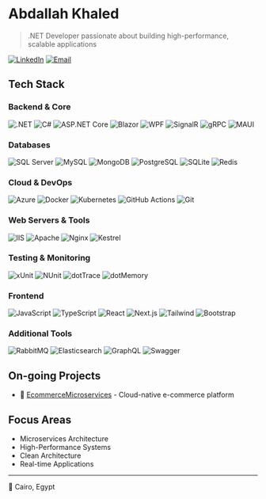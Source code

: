 # Abdallah Khaled

> .NET Developer passionate about building high-performance, scalable applications

[![LinkedIn](https://img.shields.io/badge/LinkedIn-0077B5?style=flat-square&logo=linkedin&logoColor=white)](https://www.linkedin.com/in/abdallah-khaled-97294822a/)
[![Email](https://img.shields.io/badge/Email-D14836?style=flat-square&logo=gmail&logoColor=white)](mailto:abdallah3010@hotmail.com)

## Tech Stack

### Backend & Core
![.NET](https://img.shields.io/badge/.NET-512BD4?style=flat-square&logo=.net&logoColor=white)
![C#](https://img.shields.io/badge/C%23-239120?style=flat-square&logo=c-sharp&logoColor=white)
![ASP.NET Core](https://img.shields.io/badge/ASP.NET%20Core-0067C5?style=flat-square&logo=.net&logoColor=white)
![Blazor](https://img.shields.io/badge/Blazor-512BD4?style=flat-square&logo=blazor&logoColor=white)
![WPF](https://img.shields.io/badge/WPF-0067C5?style=flat-square&logo=windows&logoColor=white)
![SignalR](https://img.shields.io/badge/SignalR-012456?style=flat-square&logo=.net&logoColor=white)
![gRPC](https://img.shields.io/badge/gRPC-244c5a?style=flat-square&logo=.net&logoColor=white)
![MAUI](https://img.shields.io/badge/MAUI-512BD4?style=flat-square&logo=.net&logoColor=white)

### Databases
![SQL Server](https://img.shields.io/badge/SQL%20Server-CC2927?style=flat-square&logo=microsoft-sql-server&logoColor=white)
![MySQL](https://img.shields.io/badge/MySQL-4479A1?style=flat-square&logo=mysql&logoColor=white)
![MongoDB](https://img.shields.io/badge/MongoDB-47A248?style=flat-square&logo=mongodb&logoColor=white)
![PostgreSQL](https://img.shields.io/badge/PostgreSQL-316192?style=flat-square&logo=postgresql&logoColor=white)
![SQLite](https://img.shields.io/badge/SQLite-07405E?style=flat-square&logo=sqlite&logoColor=white)
![Redis](https://img.shields.io/badge/Redis-DC382D?style=flat-square&logo=redis&logoColor=white)

### Cloud & DevOps
![Azure](https://img.shields.io/badge/Azure-0089D6?style=flat-square&logo=microsoft-azure&logoColor=white)
![Docker](https://img.shields.io/badge/Docker-2496ED?style=flat-square&logo=docker&logoColor=white)
![Kubernetes](https://img.shields.io/badge/Kubernetes-326CE5?style=flat-square&logo=kubernetes&logoColor=white)
![GitHub Actions](https://img.shields.io/badge/GitHub%20Actions-2088FF?style=flat-square&logo=github-actions&logoColor=white)
![Git](https://img.shields.io/badge/Git-F05032?style=flat-square&logo=git&logoColor=white)

### Web Servers & Tools
![IIS](https://img.shields.io/badge/IIS-5E5E5E?style=flat-square&logo=microsoft&logoColor=white)
![Apache](https://img.shields.io/badge/Apache-D22128?style=flat-square&logo=apache&logoColor=white)
![Nginx](https://img.shields.io/badge/Nginx-009639?style=flat-square&logo=nginx&logoColor=white)
![Kestrel](https://img.shields.io/badge/Kestrel-512BD4?style=flat-square&logo=.net&logoColor=white)

### Testing & Monitoring
![xUnit](https://img.shields.io/badge/xUnit-512BD4?style=flat-square&logo=.net&logoColor=white)
![NUnit](https://img.shields.io/badge/NUnit-008C6F?style=flat-square&logo=.net&logoColor=white)
![dotTrace](https://img.shields.io/badge/dotTrace-000000?style=flat-square&logo=jetbrains&logoColor=white)
![dotMemory](https://img.shields.io/badge/dotMemory-000000?style=flat-square&logo=jetbrains&logoColor=white)

### Frontend
![JavaScript](https://img.shields.io/badge/JavaScript-F7DF1E?style=flat-square&logo=javascript&logoColor=black)
![TypeScript](https://img.shields.io/badge/TypeScript-007ACC?style=flat-square&logo=typescript&logoColor=white)
![React](https://img.shields.io/badge/React-61DAFB?style=flat-square&logo=react&logoColor=black)
![Next.js](https://img.shields.io/badge/Next.js-000000?style=flat-square&logo=next.js&logoColor=white)
![Tailwind](https://img.shields.io/badge/Tailwind-38B2AC?style=flat-square&logo=tailwind-css&logoColor=white)
![Bootstrap](https://img.shields.io/badge/Bootstrap-7952B3?style=flat-square&logo=bootstrap&logoColor=white)

### Additional Tools
![RabbitMQ](https://img.shields.io/badge/RabbitMQ-FF6600?style=flat-square&logo=rabbitmq&logoColor=white)
![Elasticsearch](https://img.shields.io/badge/Elasticsearch-005571?style=flat-square&logo=elasticsearch&logoColor=white)
![GraphQL](https://img.shields.io/badge/GraphQL-E10098?style=flat-square&logo=graphql&logoColor=white)
![Swagger](https://img.shields.io/badge/Swagger-85EA2D?style=flat-square&logo=swagger&logoColor=black)

## On-going Projects

- 🚀 [EcommerceMicroservices](https://github.com/EAX3010/EcommerceMicroservices) - Cloud-native e-commerce platform


## Focus Areas

- Microservices Architecture
- High-Performance Systems
- Clean Architecture
- Real-time Applications

---

📍 Cairo, Egypt
